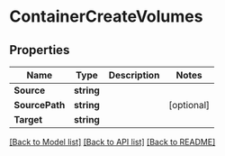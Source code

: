 # ContainerCreateVolumes

## Properties
Name | Type | Description | Notes
------------ | ------------- | ------------- | -------------
**Source** | **string** |  | 
**SourcePath** | **string** |  | [optional] 
**Target** | **string** |  | 

[[Back to Model list]](../README.md#documentation-for-models) [[Back to API list]](../README.md#documentation-for-api-endpoints) [[Back to README]](../README.md)


